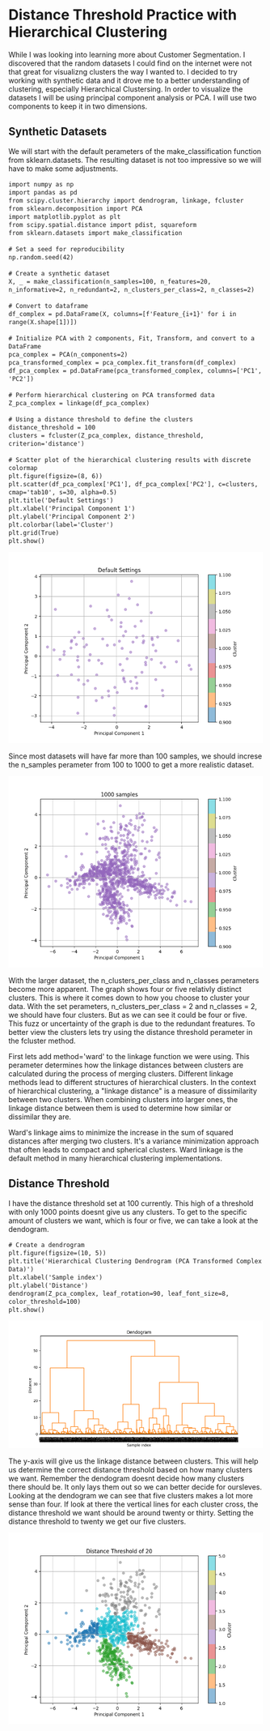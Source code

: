 # Distance Threshold Practice with Hierarchical Clustering 

While I was looking into learning more about Customer Segmentation. I discovered that the random datasets I could find on the internet were not that great for visualizng clusters the way I wanted to. I decided to try working with synthetic data and it drove me to a better understanding of clustering, especially Hierarchical Clustersing. In order to visualize the datasets I will be using principal component analysis or PCA. I will use two components to keep it in two dimensions.

## Synthetic Datasets
We will start with the default perameters of the make_classification function from sklearn.datasets. The resulting dataset is not too impressive so we will have to make some adjustments. 
```
import numpy as np
import pandas as pd
from scipy.cluster.hierarchy import dendrogram, linkage, fcluster
from sklearn.decomposition import PCA
import matplotlib.pyplot as plt
from scipy.spatial.distance import pdist, squareform
from sklearn.datasets import make_classification

# Set a seed for reproducibility
np.random.seed(42)

# Create a synthetic dataset
X, _ = make_classification(n_samples=100, n_features=20, n_informative=2, n_redundant=2, n_clusters_per_class=2, n_classes=2)

# Convert to dataframe
df_complex = pd.DataFrame(X, columns=[f'Feature_{i+1}' for i in range(X.shape[1])])

# Initialize PCA with 2 components, Fit, Transform, and convert to a DataFrame
pca_complex = PCA(n_components=2)
pca_transformed_complex = pca_complex.fit_transform(df_complex)
df_pca_complex = pd.DataFrame(pca_transformed_complex, columns=['PC1', 'PC2'])

# Perform hierarchical clustering on PCA transformed data
Z_pca_complex = linkage(df_pca_complex)

# Using a distance threshold to define the clusters
distance_threshold = 100
clusters = fcluster(Z_pca_complex, distance_threshold, criterion='distance')

# Scatter plot of the hierarchical clustering results with discrete colormap
plt.figure(figsize=(8, 6))
plt.scatter(df_pca_complex['PC1'], df_pca_complex['PC2'], c=clusters, cmap='tab10', s=30, alpha=0.5)
plt.title('Default Settings')
plt.xlabel('Principal Component 1')
plt.ylabel('Principal Component 2')
plt.colorbar(label='Cluster')
plt.grid(True)
plt.show()
```

![Default settings](https://github.com/Cgortows/Distance-Threshold-Practice-with-Hierarchical-Clustering-/blob/main/Images/default_make_classification_settings.png)

Since most datasets will have far more than 100 samples, we should increse the n_samples perameter from 100 to 1000 to get a more realistic dataset.

![1000_n_samples](https://github.com/Cgortows/Distance-Threshold-Practice-with-Hierarchical-Clustering-/blob/main/Images/1000_samples.png)

With the larger dataset, the n_clusters_per_class and n_classes perameters become more apparent. The graph shows four or five relativly distinct clusters. This is where it comes down to how you choose to cluster your data. With the set perameters, n_clusters_per_class = 2 and n_classes = 2, we should have four clusters. But as we can see it could be four or five. This fuzz or uncertainty of the graph is due to the redundant freatures.
To better view the clusters lets try using the distance threshold perameter in the fcluster method. 

First lets add method='ward' to the linkage function we were using. This perameter determines how the linkage distances between clusters are calculated during the process of merging clusters. Different linkage methods lead to different structures of hierarchical clusters. In the context of hierarchical clustering, a "linkage distance" is a measure of dissimilarity between two clusters. When combining clusters into larger ones, the linkage distance between them is used to determine how similar or dissimilar they are.

Ward's linkage aims to minimize the increase in the sum of squared distances after merging two clusters. It's a variance minimization approach that often leads to compact and spherical clusters. Ward linkage is the default method in many hierarchical clustering implementations.

## Distance Threshold

I have the distance threshold set at 100 currently. This high of a threshold with only 1000 points doesnt give us any clusters. To get to the specific amount of clusters we want, which is four or five, we can take a look at the dendogram. 

```
# Create a dendrogram
plt.figure(figsize=(10, 5))
plt.title('Hierarchical Clustering Dendrogram (PCA Transformed Complex Data)')
plt.xlabel('Sample index')
plt.ylabel('Distance')
dendrogram(Z_pca_complex, leaf_rotation=90, leaf_font_size=8, color_threshold=100)
plt.show()
```

![Dendogram](https://github.com/Cgortows/Distance-Threshold-Practice-with-Hierarchical-Clustering-/blob/main/Images/dendogram.png)

The y-axis will give us the linkage distance between clusters. This will help us determine the correct distance threshold based on how many clusters we want. Remember the dendogram doesnt decide how many clusters there should be. It only lays them out so we can better decide for oursleves.
Looking at the dendogram we can see that five clusters makes a lot more sense than four. If look at there the vertical lines for each cluster cross, the distance threshold we want should be around twenty or thirty.
Setting  the distance threshold to twenty we get our five clusters.

![Distance Threshold of 20](https://github.com/Cgortows/Distance-Threshold-Practice-with-Hierarchical-Clustering-/blob/main/Images/ds_20.png)


